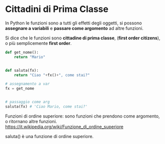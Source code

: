# Cittadini di Prima Classe

In Python le funzioni sono a tutti gli effetti degli oggetti, si possono **assegnare a variabili** e **passare come argomento** ad altre funzioni.

Si dice che le funzioni sono **cittadine di prima classe**, (**first order citizens**), o più semplicemente **first order**.


```python
def get_nome():
    return "Mario"


def saluta(fx):
    return "Ciao "+fx()+", come stai?"

# assegnamento a var
fx = get_nome


# passaggio come arg
saluta(fx) # 'Ciao Mario, come stai?'

```




Funzioni di ordine superiore:
sono funzioni che prendono come argomento, o ritornano
altre funzioni. 
https://it.wikipedia.org/wiki/Funzione_di_ordine_superiore

saluta() è una funzione di ordine superiore.





